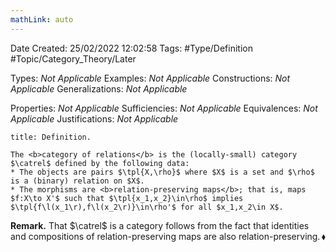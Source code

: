 ```yaml
---
mathLink: auto
---
```


<div class="topSpace"></div>

Date Created: 25/02/2022 12:02:58
Tags: #Type/Definition #Topic/Category_Theory/Later

Types: <i>Not Applicable</i>
Examples: <i>Not Applicable</i>
Constructions: <i>Not Applicable</i>
Generalizations: <i>Not Applicable</i>

Properties: <i>Not Applicable</i>
Sufficiencies: <i>Not Applicable</i>
Equivalences: <i>Not Applicable</i>
Justifications: <i>Not Applicable</i>

``` ad-Definition
title: Definition.

The <b>category of relations</b> is the (locally-small) category $\catrel$ defined by the following data:
* The objects are pairs $\tpl{X,\rho}$ where $X$ is a set and $\rho$ is a (binary) relation on $X$.
* The morphisms are <b>relation-preserving maps</b>; that is, maps $f:X\to X'$ such that $\tpl{x_1,x_2}\in\rho$ implies $\tpl{f\l(x_1\r),f\l(x_2\r)}\in\rho'$ for all $x_1,x_2\in X$.

```

<b>Remark.</b> That $\catrel$ is a category follows from the fact that identities and compositions of relation-preserving maps are also relation-preserving.<span style="float:right;">$\blacklozenge$</span>
